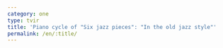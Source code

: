 ```yaml
---
category: one
type: tvir
title: 'Piano cycle of "Six jazz pieces": "In the old jazz style"'
permalink: /en/:title/
---
```



